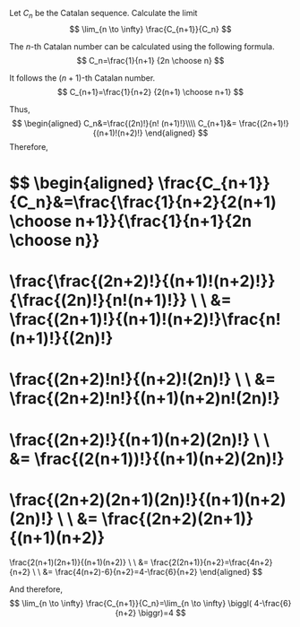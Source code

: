 Let $C_n$ be the Catalan sequence. Calculate the limit 
$$
\lim_{n \to \infty} \frac{C_{n+1}}{C_n}
$$

The $n$-th Catalan number can be calculated using the following formula.
$$
C_n=\frac{1}{n+1} {2n \choose n}
$$

It follows the $(n+1)$-th Catalan number.
$$
C_{n+1}=\frac{1}{n+2} {2(n+1) \choose n+1}
$$

Thus,
$$
\begin{aligned}
C_n&=\frac{(2n)!}{n! (n+1)!}\\\\
C_{n+1}&= \frac{(2n+1)!}{(n+1)!(n+2)!}
\end{aligned}
$$
Therefore,

$$
\begin{aligned}
\frac{C_{n+1}}{C_n}&=\frac{\frac{1}{n+2}{2(n+1) \choose n+1}}{\frac{1}{n+1}{2n \choose n}}
=
\frac{\frac{(2n+2)!}{(n+1)!(n+2)!}}{\frac{(2n)!}{n!(n+1)!}}
\\
\\
&=
\frac{(2n+1)!}{(n+1)!(n+2)!}\frac{n!(n+1)!}{(2n)!}
=
\frac{(2n+2)!n!}{(n+2)!(2n)!}
\\
\\
&=
\frac{(2n+2)!n!}{(n+1)(n+2)n!(2n)!}
=
\frac{(2n+2)!}{(n+1)(n+2)(2n)!}
\\
\\
&=
\frac{(2(n+1))!}{(n+1)(n+2)(2n)!}
=
\frac{(2n+2)(2n+1)(2n)!}{(n+1)(n+2)(2n)!}
\\
\\
&=
\frac{(2n+2)(2n+1)}{(n+1)(n+2)}
=
\frac{2(n+1)(2n+1)}{(n+1)(n+2)}
\\
\\
&=
\frac{2(2n+1)}{n+2}=\frac{4n+2}{n+2}
\\
\\
&=
\frac{4(n+2)-6}{n+2}=4-\frac{6}{n+2}
\end{aligned}
$$

And therefore,
$$
\lim_{n \to \infty} \frac{C_{n+1}}{C_n}=\lim_{n \to \infty} \biggl( 4-\frac{6}{n+2} \biggr)=4
$$